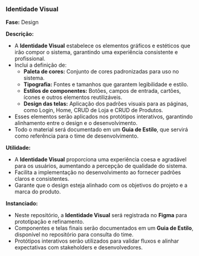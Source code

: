 ### **Identidade Visual**  

**Fase:** Design  

**Descrição:**  
- A **Identidade Visual** estabelece os elementos gráficos e estéticos que irão compor o sistema, garantindo uma experiência consistente e profissional.  
- Inclui a definição de:  
  - **Paleta de cores:** Conjunto de cores padronizadas para uso no sistema.  
  - **Tipografia:** Fontes e tamanhos que garantem legibilidade e estilo.  
  - **Estilos de componentes:** Botões, campos de entrada, cartões, ícones e outros elementos reutilizáveis.  
  - **Design das telas:** Aplicação dos padrões visuais para as páginas, como Login, Home, CRUD de Loja e CRUD de Produtos.  
- Esses elementos serão aplicados nos protótipos interativos, garantindo alinhamento entre o design e o desenvolvimento.  
- Todo o material será documentado em um **Guia de Estilo**, que servirá como referência para o time de desenvolvimento.  

**Utilidade:**  
- A **Identidade Visual** proporciona uma experiência coesa e agradável para os usuários, aumentando a percepção de qualidade do sistema.  
- Facilita a implementação no desenvolvimento ao fornecer padrões claros e consistentes.  
- Garante que o design esteja alinhado com os objetivos do projeto e a marca do produto.  

**Instanciado:**  
- Neste repositório, a **Identidade Visual** será registrada no **Figma** para prototipação e refinamento.  
- Componentes e telas finais serão documentados em um **Guia de Estilo**, disponível no repositório para consulta do time.  
- Protótipos interativos serão utilizados para validar fluxos e alinhar expectativas com stakeholders e desenvolvedores.  
